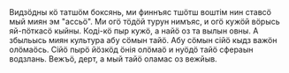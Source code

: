 ## 

Видзӧдны кӧ татшӧм боксянь, ми финнъяс тшӧтш воштім нин ставсӧ мый миян эм "ассьӧ".
Ми огӧ тӧдӧй турун нимъяс, и огӧ кужӧй вӧрысь яй-пӧткасӧ кыйны.
Коді-кӧ пыр кужӧ, а найӧ оз та вылын овны.
А збыльысь миян культура абу сӧмын тайӧ.
Абу сӧмын сійӧ кыдз важӧн олӧмаӧсь.
Сійӧ пырӧ йӧзкӧд ӧнія олӧмаӧ и нуӧдӧ тайӧ сфераын водзлань.
Вежъӧ, дерт, а мый тайӧ оламас оз вежйыв.
